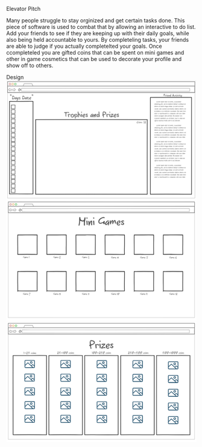 

Elevator Pitch

 Many people struggle to stay orginized and get certain tasks done. This piece of software is used to combat that by allowing an interactive to do list. Add your friends to see if they are keeping up with their daily goals, while also being held accountable to yours. By completeling tasks, your friends are able to judge if you actually completelted your goals. Once ccompleteled you are gifted coins that can be spent on mini games and other in game cosmetics that can be used to decorate your profile and show off to others.


Design 
![Alt text](pictures/HomePage.png)
![Alt text](pictures/MiniGames.png)
![Alt text](pictures/Prizes.png)